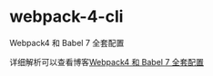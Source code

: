 # webpack-4-cli

Webpack4 和 Babel 7 全套配置

详细解析可以查看博客[Webpack4 和 Babel 7 全套配置](https://github.com/lulujianglab/blog/issues/41)
